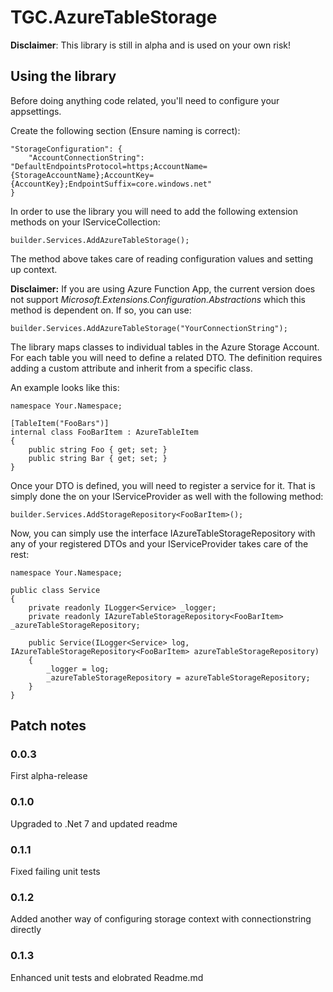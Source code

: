 # TGC.AzureTableStorage

**Disclaimer**: This library is still in alpha and is used on your own risk!

## Using the library

Before doing anything code related, you'll need to configure your appsettings.

Create the following section (Ensure naming is correct):

	"StorageConfiguration": {
		"AccountConnectionString": "DefaultEndpointsProtocol=https;AccountName={StorageAccountName};AccountKey={AccountKey};EndpointSuffix=core.windows.net"
	}

In order to use the library you will need to add the following extension methods on your IServiceCollection:

	builder.Services.AddAzureTableStorage();

The method above takes care of reading configuration values and setting up context.

**Disclaimer:** If you are using Azure Function App, the current version does not support *Microsoft.Extensions.Configuration.Abstractions* which this method is dependent on. If so, you can use:

	builder.Services.AddAzureTableStorage("YourConnectionString");

The library maps classes to individual tables in the Azure Storage Account. For each table you will need to define a related DTO. The definition requires adding a custom attribute and inherit from a specific class.

An example looks like this:

	namespace Your.Namespace;

	[TableItem("FooBars")]
	internal class FooBarItem : AzureTableItem
	{
		public string Foo { get; set; }
		public string Bar { get; set; }
	}

Once your DTO is defined, you will need to register a service for it. That is simply done the on your IServiceProvider as well with the following method:

	builder.Services.AddStorageRepository<FooBarItem>();

Now, you can simply use the interface IAzureTableStorageRepository with any of your registered DTOs and your IServiceProvider takes care of the rest:

	namespace Your.Namespace;

	public class Service
	{
		private readonly ILogger<Service> _logger;
		private readonly IAzureTableStorageRepository<FooBarItem> _azureTableStorageRepository;

		public Service(ILogger<Service> log, IAzureTableStorageRepository<FooBarItem> azureTableStorageRepository)
		{
			_logger = log;
			_azureTableStorageRepository = azureTableStorageRepository;
		}
	}

## Patch notes

### 0.0.3
First alpha-release

### 0.1.0
Upgraded to .Net 7 and updated readme

### 0.1.1
Fixed failing unit tests

### 0.1.2
Added another way of configuring storage context with connectionstring directly

### 0.1.3
Enhanced unit tests and elobrated Readme.md